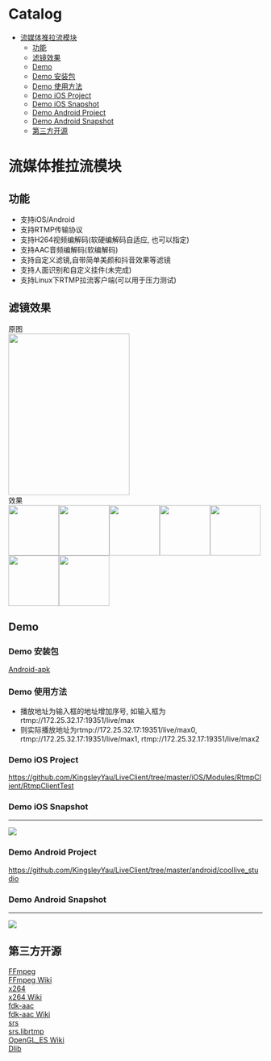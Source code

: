 Catalog
=================

   * [流媒体推拉流模块](#流媒体推拉流模块)
   		* [功能](#功能)
      * [滤镜效果](#滤镜效果)
      * [Demo](#Demo)
      * [Demo 安装包](#Demo-安装包)
      * [Demo 使用方法](#Demo-使用方法)
      * [Demo iOS Project](#Demo-iOS-Project)
      * [Demo iOS Snapshot](#Demo-iOS-Snapshot)
      * [Demo Android Project](#Demo-Android-Project)
      * [Demo Android Snapshot](#Demo-Android-Snapshot)
      * [第三方开源](#第三方开源)
      
# 流媒体推拉流模块
## 功能
- 支持iOS/Android
- 支持RTMP传输协议
- 支持H264视频编解码(软硬编解码自适应, 也可以指定)
- 支持AAC音频编解码(软编解码)
- 支持自定义滤镜,自带简单美颜和抖音效果等滤镜
- 支持人面识别和自定义挂件(未完成)
- 支持Linux下RTMP拉流客户端(可以用于压力测试)


## 滤镜效果
原图</br>
<img width="240" height="320" src="https://github.com/KingsleyYau/LiveClient/blob/master/res/effect/original.png?raw=true"/></br>
效果</br>
<img width="100" height="100" src="https://github.com/KingsleyYau/LiveClient/blob/master/res/effect/0.png?raw=true"/><img width="100" height="100" src="https://github.com/KingsleyYau/LiveClient/blob/master/res/effect/1.png?raw=true"/><img width="100" height="100" src="https://github.com/KingsleyYau/LiveClient/blob/master/res/effect/2.png?raw=true"/><img width="100" height="100" src="https://github.com/KingsleyYau/LiveClient/blob/master/res/effect/3.png?raw=true"/><img width="100" height="100" src="https://github.com/KingsleyYau/LiveClient/blob/master/res/effect/5.png?raw=true"/><img width="100" height="100" src="https://github.com/KingsleyYau/LiveClient/blob/master/res/effect/6.png?raw=true"/><img width="100" height="100" src="https://github.com/KingsleyYau/LiveClient/blob/master/res/effect/7.png?raw=true"/></br>


## Demo
### Demo 安装包
[Android-apk](https://github.com/KingsleyYau/LiveClient/blob/master/docs/coollive.apk)


### Demo 使用方法
* 播放地址为输入框的地址增加序号, 如输入框为rtmp://172.25.32.17:19351/live/max
* 则实际播放地址为rtmp://172.25.32.17:19351/live/max0, rtmp://172.25.32.17:19351/live/max1, rtmp://172.25.32.17:19351/live/max2


### Demo iOS Project
https://github.com/KingsleyYau/LiveClient/tree/master/iOS/Modules/RtmpClient/RtmpClientTest


### Demo iOS Snapshot
-------------
![](https://github.com/KingsleyYau/LiveClient/blob/master/res/IMG_iOS.PNG?raw=true)


### Demo Android Project
https://github.com/KingsleyYau/LiveClient/tree/master/android/coollive_studio


### Demo Android Snapshot
-------------
![](https://github.com/KingsleyYau/LiveClient/blob/master/res/IMG_Android_1.png?raw=true)

## 第三方开源
[FFmpeg](https://ffmpeg.org/)</br>
[FFmpeg Wiki](https://en.wikipedia.org/wiki/FFmpeg)</br>
[x264](https://www.videolan.org/developers/x264.html)</br>
[x264 Wiki](https://en.wikipedia.org/wiki/X264)</br>
[fdk-aac](https://github.com/mstorsjo/fdk-aac)</br>
[fdk-aac Wiki](https://en.wikipedia.org/wiki/Fraunhofer_FDK_AAC)</br>
[srs](https://github.com/ossrs/srs)</br>
[srs.librtmp](https://github.com/ossrs/srs-librtmp)</br>
[OpenGL_ES Wiki](https://en.wikipedia.org/wiki/OpenGL_ES)</br>
[Dlib](http://dlib.net/)</br>
